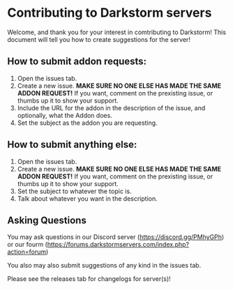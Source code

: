 # Contributing to Darkstorm servers

Welcome, and thank you for your interest in comtributing to Darkstorm! This document will tell you how to create suggestions for the server!

## How to submit addon requests:

1. Open the issues tab.
2. Create a new issue. **MAKE SURE NO ONE ELSE HAS MADE THE SAME ADDON REQUEST!** If you want, comment on the prexisting issue, or thumbs up it to show your support.
3. Include the URL for the addon in the description of the issue, and optionally, what the Addon does.
4. Set the subject as the addon you are requesting.

## How to submit anything else:

1. Open the issues tab.
2. Create a new issue. **MAKE SURE NO ONE ELSE HAS MADE THE SAME ADDON REQUEST!** If you want, comment on the prexisting issue, or thumbs up it to show your support.
3. Set the subject to whatever the topic is.
4. Talk about whatever you want in the description.

## Asking Questions

You may ask questions in our Discord server (https://discord.gg/PMhyGPh) or our fourm (https://forums.darkstormservers.com/index.php?action=forum)

You also may also submit suggestions of any kind in the issues tab.

Please see the releases tab for changelogs for server(s)!
